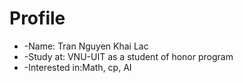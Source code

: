 # Profile
* -Name: Tran Nguyen Khai Lac
* -Study at: VNU-UIT as a student of honor program
* -Interested in:Math, cp, AI
